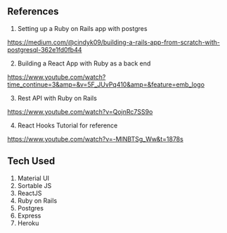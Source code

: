 

## References

1. Setting up a Ruby on Rails app with postgres

https://medium.com/@cindyk09/building-a-rails-app-from-scratch-with-postgresql-362e1fd0fb44

2. Building a React App with Ruby as a back end

https://www.youtube.com/watch?time_continue=3&amp=&v=5F_JUvPq410&amp=&feature=emb_logo

3. Rest API with Ruby on Rails

https://www.youtube.com/watch?v=QojnRc7SS9o

4. React Hooks Tutorial for reference

https://www.youtube.com/watch?v=-MlNBTSg_Ww&t=1878s

## Tech Used

1. Material UI
2. Sortable JS
3. ReactJS
4. Ruby on Rails
5. Postgres
6. Express
7. Heroku
